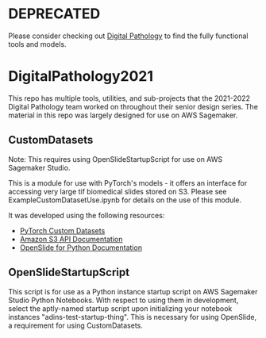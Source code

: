 # DEPRECATED

Please consider checking out [Digital Pathology](https://github.com/orgs/Digital-Pathology/repositories) to find the fully functional tools and models.

# DigitalPathology2021

This repo has multiple tools, utilities, and sub-projects that the 2021-2022 Digital Pathology team worked on throughout their senior design series. The material in this repo was largely designed for use on AWS Sagemaker.

## CustomDatasets

Note: This requires using OpenSlideStartupScript for use on AWS Sagemaker Studio.

This is a module for use with PyTorch's models - it offers an interface for accessing very large tif biomedical slides stored on S3. Please see ExampleCustomDatasetUse.ipynb for details on the use of this module.

It was developed using the following resources:
- [PyTorch Custom Datasets](https://pytorch.org/tutorials/beginner/data_loading_tutorial.html)
- [Amazon S3 API Documentation](https://s3fs.readthedocs.io/en/latest/api.html)
- [OpenSlide for Python Documentation](https://openslide.org/api/python/)

## OpenSlideStartupScript

This script is for use as a Python instance startup script on AWS Sagemaker Studio Python Notebooks. With respect to using them in development, select the aptly-named startup script upon initializing your notebook instances "adins-test-startup-thing". This is necessary for using OpenSlide, a requirement for using CustomDatasets.
